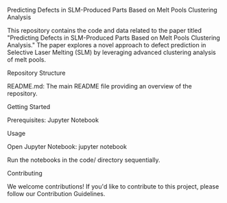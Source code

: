 Predicting Defects in SLM-Produced Parts Based on Melt Pools Clustering Analysis


This repository contains the code and data related to the paper titled "Predicting Defects in SLM-Produced Parts Based on Melt Pools Clustering Analysis." The paper explores a novel approach to defect prediction in Selective Laser Melting (SLM) by leveraging advanced clustering analysis of melt pools.

Repository Structure


README.md: The main README file providing an overview of the repository.

Getting Started

Prerequisites: Jupyter Notebook

Usage

Open Jupyter Notebook: jupyter notebook

Run the notebooks in the code/ directory sequentially.

Contributing

We welcome contributions! If you'd like to contribute to this project, please follow our Contribution Guidelines.

